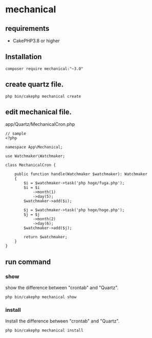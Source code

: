 # mechanical

## requirements

- CakePHP3.8 or higher

## Installation

```
composer require mechanical:"~3.0"
```

## create quartz file.
```
php bin/cakephp mechanical create
```

## edit mechanical file.

app/Quartz/MechanicalCron.php
```
// sample
<?php

namespace App\Mechanical;

use Watchmaker\Watchmaker;

class MechanicalCron {

    public function handle(Watchmaker $watchmaker): Watchmaker
    {
        $i = $watchmaker->task('php hoge/fuga.php');
        $i = $i
            ->month(1)
            ->day(5);
        $watchmaker->add($i);

        $j = $watchmaker->task('php hoge/hoge.php');
        $j = $j
            ->month(2)
            ->day(6);
        $watchmaker->add($j);

        return $watchmaker;
    }
}
```

## run command

### show
show the difference between "crontab" and "Quartz".

```
php bin/cakephp mechanical show
```

### install
Install the difference between "crontab" and "Quartz".

```
php bin/cakephp mechanical install
```
